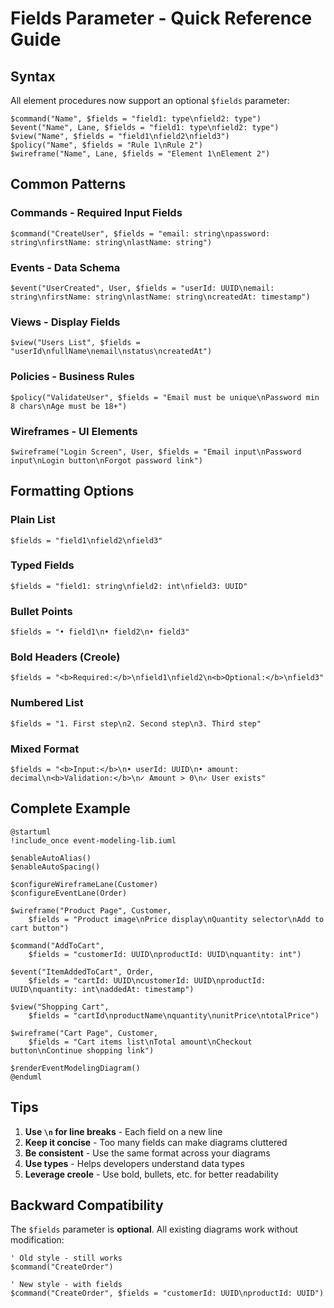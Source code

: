 # Fields Parameter - Quick Reference Guide

## Syntax
All element procedures now support an optional `$fields` parameter:

```plantuml
$command("Name", $fields = "field1: type\nfield2: type")
$event("Name", Lane, $fields = "field1: type\nfield2: type")
$view("Name", $fields = "field1\nfield2\nfield3")
$policy("Name", $fields = "Rule 1\nRule 2")
$wireframe("Name", Lane, $fields = "Element 1\nElement 2")
```

## Common Patterns

### Commands - Required Input Fields
```plantuml
$command("CreateUser", $fields = "email: string\npassword: string\nfirstName: string\nlastName: string")
```

### Events - Data Schema
```plantuml
$event("UserCreated", User, $fields = "userId: UUID\nemail: string\nfirstName: string\nlastName: string\ncreatedAt: timestamp")
```

### Views - Display Fields
```plantuml
$view("Users List", $fields = "userId\nfullName\nemail\nstatus\ncreatedAt")
```

### Policies - Business Rules
```plantuml
$policy("ValidateUser", $fields = "Email must be unique\nPassword min 8 chars\nAge must be 18+")
```

### Wireframes - UI Elements
```plantuml
$wireframe("Login Screen", User, $fields = "Email input\nPassword input\nLogin button\nForgot password link")
```

## Formatting Options

### Plain List
```plantuml
$fields = "field1\nfield2\nfield3"
```

### Typed Fields
```plantuml
$fields = "field1: string\nfield2: int\nfield3: UUID"
```

### Bullet Points
```plantuml
$fields = "• field1\n• field2\n• field3"
```

### Bold Headers (Creole)
```plantuml
$fields = "<b>Required:</b>\nfield1\nfield2\n<b>Optional:</b>\nfield3"
```

### Numbered List
```plantuml
$fields = "1. First step\n2. Second step\n3. Third step"
```

### Mixed Format
```plantuml
$fields = "<b>Input:</b>\n• userId: UUID\n• amount: decimal\n<b>Validation:</b>\n✓ Amount > 0\n✓ User exists"
```

## Complete Example

```plantuml
@startuml
!include_once event-modeling-lib.iuml

$enableAutoAlias()
$enableAutoSpacing()

$configureWireframeLane(Customer)
$configureEventLane(Order)

$wireframe("Product Page", Customer, 
    $fields = "Product image\nPrice display\nQuantity selector\nAdd to cart button")

$command("AddToCart", 
    $fields = "customerId: UUID\nproductId: UUID\nquantity: int")

$event("ItemAddedToCart", Order, 
    $fields = "cartId: UUID\ncustomerId: UUID\nproductId: UUID\nquantity: int\naddedAt: timestamp")

$view("Shopping Cart", 
    $fields = "cartId\nproductName\nquantity\nunitPrice\ntotalPrice")

$wireframe("Cart Page", Customer, 
    $fields = "Cart items list\nTotal amount\nCheckout button\nContinue shopping link")

$renderEventModelingDiagram()
@enduml
```

## Tips

1. **Use `\n` for line breaks** - Each field on a new line
2. **Keep it concise** - Too many fields can make diagrams cluttered
3. **Be consistent** - Use the same format across your diagrams
4. **Use types** - Helps developers understand data types
5. **Leverage creole** - Use bold, bullets, etc. for better readability

## Backward Compatibility

The `$fields` parameter is **optional**. All existing diagrams work without modification:

```plantuml
' Old style - still works
$command("CreateOrder")

' New style - with fields
$command("CreateOrder", $fields = "customerId: UUID\nproductId: UUID")
```

